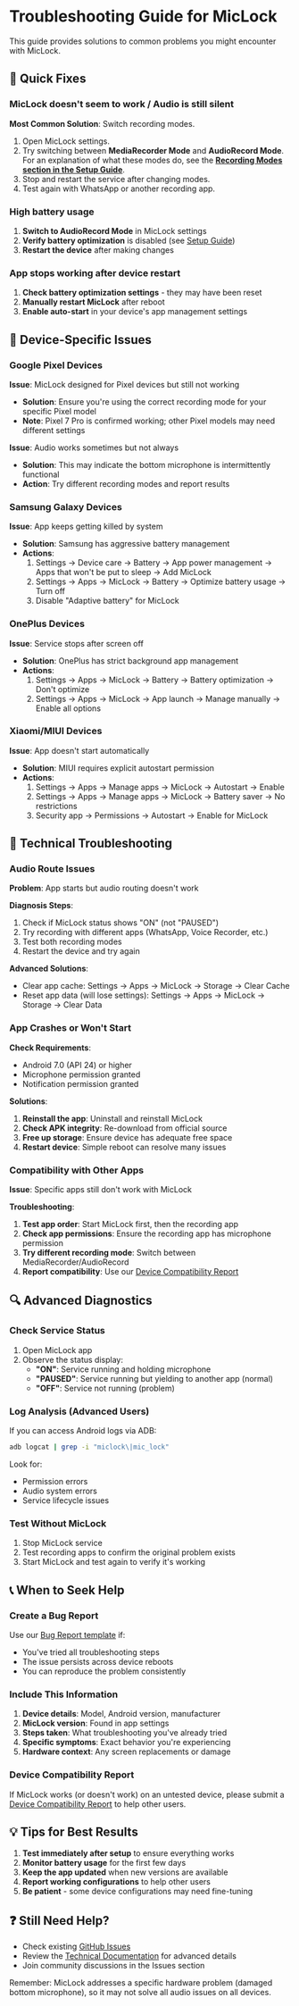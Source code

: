 # Troubleshooting Guide for MicLock

This guide provides solutions to common problems you might encounter with MicLock.

## 🚨 Quick Fixes

### MicLock doesn't seem to work / Audio is still silent

**Most Common Solution**: Switch recording modes.
1. Open MicLock settings.
2. Try switching between **MediaRecorder Mode** and **AudioRecord Mode**. For an explanation of what these modes do, see the **[Recording Modes section in the Setup Guide](setup.md#recording-modes)**.
3. Stop and restart the service after changing modes.
4. Test again with WhatsApp or another recording app.

### High battery usage

1. **Switch to AudioRecord Mode** in MicLock settings
2. **Verify battery optimization** is disabled (see [Setup Guide](setup.md#3-disable-battery-optimizations-critical))
3. **Restart the device** after making changes

### App stops working after device restart

1. **Check battery optimization settings** - they may have been reset
2. **Manually restart MicLock** after reboot
3. **Enable auto-start** in your device's app management settings

## 📱 Device-Specific Issues

### Google Pixel Devices

**Issue**: MicLock designed for Pixel devices but still not working
- **Solution**: Ensure you're using the correct recording mode for your specific Pixel model
- **Note**: Pixel 7 Pro is confirmed working; other Pixel models may need different settings

**Issue**: Audio works sometimes but not always
- **Solution**: This may indicate the bottom microphone is intermittently functional
- **Action**: Try different recording modes and report results

### Samsung Galaxy Devices

**Issue**: App keeps getting killed by system
- **Solution**: Samsung has aggressive battery management
- **Actions**:
  1. Settings → Device care → Battery → App power management → Apps that won't be put to sleep → Add MicLock
  2. Settings → Apps → MicLock → Battery → Optimize battery usage → Turn off
  3. Disable "Adaptive battery" for MicLock

### OnePlus Devices

**Issue**: Service stops after screen off
- **Solution**: OnePlus has strict background app management
- **Actions**:
  1. Settings → Apps → MicLock → Battery → Battery optimization → Don't optimize
  2. Settings → Apps → MicLock → App launch → Manage manually → Enable all options

### Xiaomi/MIUI Devices

**Issue**: App doesn't start automatically
- **Solution**: MIUI requires explicit autostart permission
- **Actions**:
  1. Settings → Apps → Manage apps → MicLock → Autostart → Enable
  2. Settings → Apps → Manage apps → MicLock → Battery saver → No restrictions
  3. Security app → Permissions → Autostart → Enable for MicLock

## 🔧 Technical Troubleshooting

### Audio Route Issues

**Problem**: App starts but audio routing doesn't work

**Diagnosis Steps**:
1. Check if MicLock status shows "ON" (not "PAUSED")
2. Try recording with different apps (WhatsApp, Voice Recorder, etc.)
3. Test both recording modes
4. Restart the device and try again

**Advanced Solutions**:
- Clear app cache: Settings → Apps → MicLock → Storage → Clear Cache
- Reset app data (will lose settings): Settings → Apps → MicLock → Storage → Clear Data

### App Crashes or Won't Start

**Check Requirements**:
- Android 7.0 (API 24) or higher
- Microphone permission granted
- Notification permission granted

**Solutions**:
1. **Reinstall the app**: Uninstall and reinstall MicLock
2. **Check APK integrity**: Re-download from official source
3. **Free up storage**: Ensure device has adequate free space
4. **Restart device**: Simple reboot can resolve many issues

### Compatibility with Other Apps

**Issue**: Specific apps still don't work with MicLock

**Troubleshooting**:
1. **Test app order**: Start MicLock first, then the recording app
2. **Check app permissions**: Ensure the recording app has microphone permission
3. **Try different recording mode**: Switch between MediaRecorder/AudioRecord
4. **Report compatibility**: Use our [Device Compatibility Report](https://github.com/yourusername/mic-lock/issues/new?template=device_compatibility.md)

## 🔍 Advanced Diagnostics

### Check Service Status

1. Open MicLock app
2. Observe the status display:
   - **"ON"**: Service running and holding microphone
   - **"PAUSED"**: Service running but yielding to another app (normal)
   - **"OFF"**: Service not running (problem)

### Log Analysis (Advanced Users)

If you can access Android logs via ADB:

```bash
adb logcat | grep -i "miclock\|mic_lock"
```

Look for:
- Permission errors
- Audio system errors
- Service lifecycle issues

### Test Without MicLock

1. Stop MicLock service
2. Test recording apps to confirm the original problem exists
3. Start MicLock and test again to verify it's working

## 📞 When to Seek Help

### Create a Bug Report

Use our [Bug Report template](https://github.com/yourusername/mic-lock/issues/new?template=bug_report.md) if:
- You've tried all troubleshooting steps
- The issue persists across device reboots
- You can reproduce the problem consistently

### Include This Information

1. **Device details**: Model, Android version, manufacturer
2. **MicLock version**: Found in app settings
3. **Steps taken**: What troubleshooting you've already tried
4. **Specific symptoms**: Exact behavior you're experiencing
5. **Hardware context**: Any screen replacements or damage

### Device Compatibility Report

If MicLock works (or doesn't work) on an untested device, please submit a [Device Compatibility Report](https://github.com/yourusername/mic-lock/issues/new?template=device_compatibility.md) to help other users.

## 💡 Tips for Best Results

1. **Test immediately after setup** to ensure everything works
2. **Monitor battery usage** for the first few days
3. **Keep the app updated** when new versions are available
4. **Report working configurations** to help other users
5. **Be patient** - some device configurations may need fine-tuning

## ❓ Still Need Help?

- Check existing [GitHub Issues](https://github.com/yourusername/mic-lock/issues)
- Review the [Technical Documentation](../DEV_SPECS.md) for advanced details
- Join community discussions in the Issues section

Remember: MicLock addresses a specific hardware problem (damaged bottom microphone), so it may not solve all audio issues on all devices.